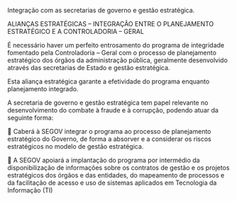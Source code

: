 Integração com as secretarias de governo e gestão estratégica.

ALIANÇAS ESTRATÉGICAS – INTEGRAÇÃO ENTRE O PLANEJAMENTO ESTRATÉGICO E A CONTROLADORIA – GERAL

É necessário haver um perfeito entrosamento do programa de integridade fomentado pela Controladoria – Geral com o processo de planejamento estratégico dos órgãos da administração pública, geralmente desenvolvido através das secretarias de Estado e gestão estratégica.

Esta aliança estratégica garante a efetividade do programa enquanto planejamento integrado.

A secretaria de governo e gestão estratégica tem papel relevante no desenvolvimento do combate à fraude e à corrupção, podendo atuar da seguinte forma:

	Caberá à SEGOV integrar o programa ao processo de planejamento estratégico do Governo, de forma a absorver e a considerar os riscos estratégicos no modelo de gestão estratégica.

	A SEGOV apoiará a implantação do programa por intermédio da disponibilização de informações sobre os contratos de gestão e os projetos estratégicos dos órgãos e das entidades, do mapeamento de processos e da facilitação de acesso e uso de sistemas aplicados em Tecnologia da Informação (TI)

